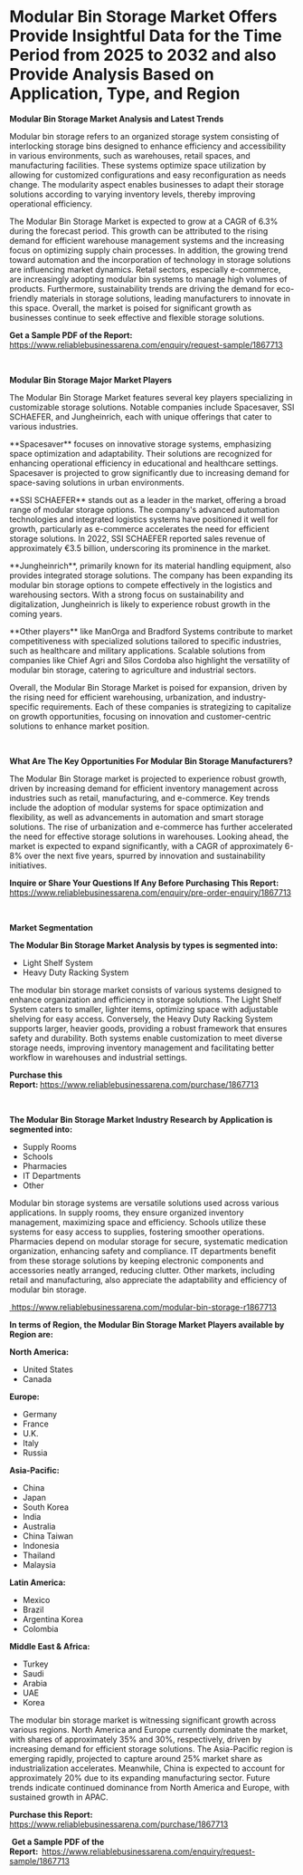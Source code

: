 <p><h1>Modular Bin Storage Market Offers Provide Insightful Data for the Time Period from 2025 to 2032 and also Provide Analysis Based on Application, Type, and Region</h1></p><p><strong>Modular Bin Storage Market Analysis and Latest Trends</strong></p>
<p><p>Modular bin storage refers to an organized storage system consisting of interlocking storage bins designed to enhance efficiency and accessibility in various environments, such as warehouses, retail spaces, and manufacturing facilities. These systems optimize space utilization by allowing for customized configurations and easy reconfiguration as needs change. The modularity aspect enables businesses to adapt their storage solutions according to varying inventory levels, thereby improving operational efficiency.</p><p>The Modular Bin Storage Market is expected to grow at a CAGR of 6.3% during the forecast period. This growth can be attributed to the rising demand for efficient warehouse management systems and the increasing focus on optimizing supply chain processes. In addition, the growing trend toward automation and the incorporation of technology in storage solutions are influencing market dynamics. Retail sectors, especially e-commerce, are increasingly adopting modular bin systems to manage high volumes of products. Furthermore, sustainability trends are driving the demand for eco-friendly materials in storage solutions, leading manufacturers to innovate in this space. Overall, the market is poised for significant growth as businesses continue to seek effective and flexible storage solutions.</p></p>
<p><strong>Get a Sample PDF of the Report:&nbsp;</strong> <a href="https://www.reliablebusinessarena.com/enquiry/request-sample/1867713?utm_campaign=2719&utm_medium=2&utm_source=Github&utm_content=ia&utm_term=16042025&utm_id=modular-bin-storage">https://www.reliablebusinessarena.com/enquiry/request-sample/1867713</a></p>
<p>&nbsp;</p>
<p><strong>Modular Bin Storage Major Market Players</strong></p>
<p><p>The Modular Bin Storage Market features several key players specializing in customizable storage solutions. Notable companies include Spacesaver, SSI SCHAEFER, and Jungheinrich, each with unique offerings that cater to various industries.</p><p>**Spacesaver** focuses on innovative storage systems, emphasizing space optimization and adaptability. Their solutions are recognized for enhancing operational efficiency in educational and healthcare settings. Spacesaver is projected to grow significantly due to increasing demand for space-saving solutions in urban environments.</p><p>**SSI SCHAEFER** stands out as a leader in the market, offering a broad range of modular storage options. The company's advanced automation technologies and integrated logistics systems have positioned it well for growth, particularly as e-commerce accelerates the need for efficient storage solutions. In 2022, SSI SCHAEFER reported sales revenue of approximately €3.5 billion, underscoring its prominence in the market.</p><p>**Jungheinrich**, primarily known for its material handling equipment, also provides integrated storage solutions. The company has been expanding its modular bin storage options to compete effectively in the logistics and warehousing sectors. With a strong focus on sustainability and digitalization, Jungheinrich is likely to experience robust growth in the coming years.</p><p>**Other players** like ManOrga and Bradford Systems contribute to market competitiveness with specialized solutions tailored to specific industries, such as healthcare and military applications. Scalable solutions from companies like Chief Agri and Silos Cordoba also highlight the versatility of modular bin storage, catering to agriculture and industrial sectors.</p><p>Overall, the Modular Bin Storage Market is poised for expansion, driven by the rising need for efficient warehousing, urbanization, and industry-specific requirements. Each of these companies is strategizing to capitalize on growth opportunities, focusing on innovation and customer-centric solutions to enhance market position.</p></p>
<p>&nbsp;</p>
<p><strong>What Are The Key Opportunities For Modular Bin Storage Manufacturers?</strong></p>
<p><p>The Modular Bin Storage market is projected to experience robust growth, driven by increasing demand for efficient inventory management across industries such as retail, manufacturing, and e-commerce. Key trends include the adoption of modular systems for space optimization and flexibility, as well as advancements in automation and smart storage solutions. The rise of urbanization and e-commerce has further accelerated the need for effective storage solutions in warehouses. Looking ahead, the market is expected to expand significantly, with a CAGR of approximately 6-8% over the next five years, spurred by innovation and sustainability initiatives.</p></p>
<p><strong>Inquire or Share Your Questions If Any Before Purchasing This Report:</strong> <a href="https://www.reliablebusinessarena.com/enquiry/pre-order-enquiry/1867713?utm_campaign=2719&utm_medium=2&utm_source=Github&utm_content=ia&utm_term=16042025&utm_id=modular-bin-storage">https://www.reliablebusinessarena.com/enquiry/pre-order-enquiry/1867713</a></p>
<p>&nbsp;</p>
<p><strong>Market Segmentation</strong></p>
<p><strong>The Modular Bin Storage Market Analysis by types is segmented into:</strong></p>
<p><ul><li>Light Shelf System</li><li>Heavy Duty Racking System</li></ul></p>
<p><p>The modular bin storage market consists of various systems designed to enhance organization and efficiency in storage solutions. The Light Shelf System caters to smaller, lighter items, optimizing space with adjustable shelving for easy access. Conversely, the Heavy Duty Racking System supports larger, heavier goods, providing a robust framework that ensures safety and durability. Both systems enable customization to meet diverse storage needs, improving inventory management and facilitating better workflow in warehouses and industrial settings.</p></p>
<p><strong>Purchase this Report:&nbsp;</strong><a href="https://www.reliablebusinessarena.com/purchase/1867713?utm_campaign=2719&utm_medium=2&utm_source=Github&utm_content=ia&utm_term=16042025&utm_id=modular-bin-storage">https://www.reliablebusinessarena.com/purchase/1867713</a></p>
<p>&nbsp;</p>
<p><strong>The Modular Bin Storage Market Industry Research by Application is segmented into:</strong></p>
<p><ul><li>Supply Rooms</li><li>Schools</li><li>Pharmacies</li><li>IT Departments</li><li>Other</li></ul></p>
<p><p>Modular bin storage systems are versatile solutions used across various applications. In supply rooms, they ensure organized inventory management, maximizing space and efficiency. Schools utilize these systems for easy access to supplies, fostering smoother operations. Pharmacies depend on modular storage for secure, systematic medication organization, enhancing safety and compliance. IT departments benefit from these storage solutions by keeping electronic components and accessories neatly arranged, reducing clutter. Other markets, including retail and manufacturing, also appreciate the adaptability and efficiency of modular bin storage.</p></p>
<p><a href="https://www.reliablebusinessarena.com/modular-bin-storage-r1867713?utm_campaign=2719&utm_medium=2&utm_source=Github&utm_content=ia&utm_term=16042025&utm_id=modular-bin-storage">&nbsp;https://www.reliablebusinessarena.com/modular-bin-storage-r1867713</a></p>
<p><strong>In terms of Region, the Modular Bin Storage Market Players available by Region are:</strong></p>
<p>
    <p> <strong> North America: </strong>
        <ul>
            <li>United States</li>
            <li>Canada</li>
        </ul>
        </p> 
    <p> <strong> Europe: </strong>
        <ul>
            <li>Germany</li>
            <li>France</li>
            <li>U.K.</li>
            <li>Italy</li>
            <li>Russia</li>
        </ul>
        </p> 
    <p> <strong> Asia-Pacific: </strong>
        <ul>
            <li>China</li>
            <li>Japan</li>
            <li>South Korea</li>
            <li>India</li>
            <li>Australia</li>
            <li>China Taiwan</li>
            <li>Indonesia</li>
            <li>Thailand</li>
            <li>Malaysia</li>
        </ul>
        </p> 
    <p> <strong> Latin America: </strong>
        <ul>
            <li>Mexico</li>
            <li>Brazil</li>
            <li>Argentina Korea</li>
            <li>Colombia</li>
        </ul>
        </p> 
    <p> <strong> Middle East & Africa: </strong>
        <ul>
            <li>Turkey</li>
            <li>Saudi</li>
            <li>Arabia</li>
            <li>UAE</li>
            <li>Korea</li>
        </ul>
    </p>
    </p>
<p><p>The modular bin storage market is witnessing significant growth across various regions. North America and Europe currently dominate the market, with shares of approximately 35% and 30%, respectively, driven by increasing demand for efficient storage solutions. The Asia-Pacific region is emerging rapidly, projected to capture around 25% market share as industrialization accelerates. Meanwhile, China is expected to account for approximately 20% due to its expanding manufacturing sector. Future trends indicate continued dominance from North America and Europe, with sustained growth in APAC.</p></p>
<p><strong>Purchase this Report: </strong><a href="https://www.reliablebusinessarena.com/purchase/1867713?utm_campaign=2719&utm_medium=2&utm_source=Github&utm_content=ia&utm_term=16042025&utm_id=modular-bin-storage">https://www.reliablebusinessarena.com/purchase/1867713</a></p>
<p>&nbsp;<strong>Get a Sample PDF of the Report:&nbsp;&nbsp;</strong><a href="https://www.reliablebusinessarena.com/enquiry/request-sample/1867713?utm_campaign=2719&utm_medium=2&utm_source=Github&utm_content=ia&utm_term=16042025&utm_id=modular-bin-storage">https://www.reliablebusinessarena.com/enquiry/request-sample/1867713</a></p>
<p><strong></strong></p>
<p><p></p><p></p><p></p></p>